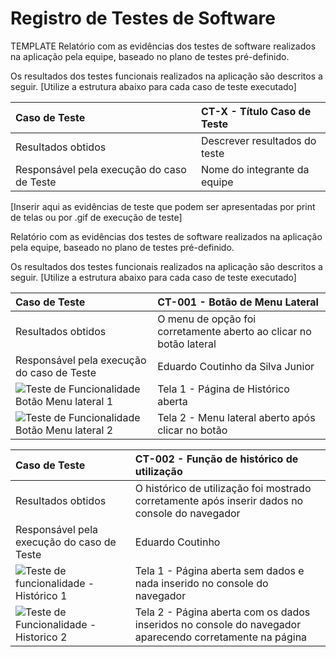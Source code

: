# Registro de Testes de Software
TEMPLATE
Relatório com as evidências dos testes de software realizados na aplicação pela equipe, baseado no plano de testes pré-definido.

Os resultados dos testes funcionais realizados na aplicação são descritos a seguir. [Utilize a estrutura abaixo para cada caso de teste executado]

|Caso de Teste    | CT-X - Título Caso de Teste |
|:---|:---|
| Resultados obtidos | Descrever resultados do teste  |
| Responsável pela execução do caso de Teste | Nome do integrante da equipe |

[Inserir aqui as evidências de teste que podem ser apresentadas por print de telas ou por .gif de execução de teste]

Relatório com as evidências dos testes de software realizados na aplicação pela equipe, baseado no plano de testes pré-definido.

Os resultados dos testes funcionais realizados na aplicação são descritos a seguir. [Utilize a estrutura abaixo para cada caso de teste executado]

|Caso de Teste    | CT-001 - Botão de Menu Lateral |
|:---|:---|
| Resultados obtidos | O menu de opção foi corretamente aberto ao clicar no botão lateral  |
| Responsável pela execução do caso de Teste | Eduardo Coutinho da Silva Junior |
![Teste de Funcionalidade Botão Menu lateral 1](https://github.com/ICEI-PUC-Minas-PMV-ADS/pmv-ads-2024-1-e1-proj-web-t7-play-match/assets/163422824/fa5288e3-9774-4524-967c-5357d6948cc1) | Tela 1 - Página de Histórico aberta
![Teste de Funcionalidade Botão Menu lateral 2](https://github.com/ICEI-PUC-Minas-PMV-ADS/pmv-ads-2024-1-e1-proj-web-t7-play-match/assets/163422824/4e53040e-7df7-474b-855c-98f30c467862) | Tela 2 - Menu lateral aberto após clicar no botão

|Caso de Teste    | CT-002 - Função de histórico de utilização |
|:---|:---|
| Resultados obtidos | O histórico de utilização foi mostrado corretamente após inserir dados no console do navegador  |
| Responsável pela execução do caso de Teste | Eduardo Coutinho |
![Teste de funcionalidade - Histórico 1](https://github.com/ICEI-PUC-Minas-PMV-ADS/pmv-ads-2024-1-e1-proj-web-t7-play-match/assets/163422824/3b15aa49-af56-40d1-aa9d-f9350cbea518) | Tela 1 - Página aberta sem dados e nada inserido no console do navegador
![Teste de Funcionalidade - Historico 2](https://github.com/ICEI-PUC-Minas-PMV-ADS/pmv-ads-2024-1-e1-proj-web-t7-play-match/assets/163422824/514b079a-3752-4fe3-b028-6e0e0b3ff22c) | Tela 2 - Página aberta com os dados inseridos no console do navegador aparecendo corretamente na página





